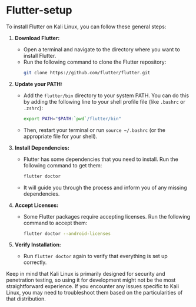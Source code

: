 # Flutter-setup
To install Flutter on Kali Linux, you can follow these general steps:

1. **Download Flutter:**
   - Open a terminal and navigate to the directory where you want to install Flutter.
   - Run the following command to clone the Flutter repository:
     ```bash
     git clone https://github.com/flutter/flutter.git
     ```

2. **Update your PATH:**
   - Add the `flutter/bin` directory to your system PATH. You can do this by adding the following line to your shell profile file (like `.bashrc` or `.zshrc`):
     ```bash
     export PATH="$PATH:`pwd`/flutter/bin"
     ```
   - Then, restart your terminal or run `source ~/.bashrc` (or the appropriate file for your shell).

3. **Install Dependencies:**
   - Flutter has some dependencies that you need to install. Run the following command to get them:
     ```bash
     flutter doctor
     ```
   - It will guide you through the process and inform you of any missing dependencies.

4. **Accept Licenses:**
   - Some Flutter packages require accepting licenses. Run the following command to accept them:
     ```bash
     flutter doctor --android-licenses
     ```

5. **Verify Installation:**
   - Run `flutter doctor` again to verify that everything is set up correctly.

Keep in mind that Kali Linux is primarily designed for security and penetration testing, so using it for development might not be the most straightforward experience. If you encounter any issues specific to Kali Linux, you may need to troubleshoot them based on the particularities of that distribution.

